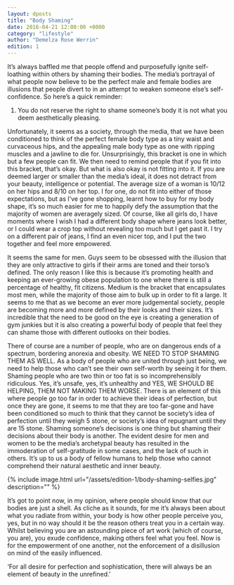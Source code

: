 ```yaml
---
layout: dposts
title: "Body Shaming"
date: 2016-04-21 12:00:00 +0000
category: "lifestyle"
author: "Demelza Rose Werrin"
edition: 1
---
```

It’s always baffled me that people offend and purposefully ignite self-loathing within others by shaming their bodies. The media’s portrayal of what people now believe to be the perfect male and female bodies are illusions that people divert to in an attempt to weaken someone else’s self-confidence. So here’s a quick reminder: 

1. You do not reserve the right to shame someone’s body it is not what you deem aesthetically pleasing. 

Unfortunately, it seems as a society, through the media, that we have been conditioned to think of the perfect female body type as a tiny waist and curvaceous hips, and the appealing male body type as one with ripping muscles and a jawline to die for. Unsurprisingly, this bracket is one in which but a few people can fit. We then need to remind people that if you fit into this bracket, that’s okay. But what is also okay is not fitting into it. If you are deemed larger or smaller than the media’s ideal, it does not detract from your beauty, intelligence or potential. The average size of a woman is 10/12 on her hips and 8/10 on her top. I for one, do not fit into either of those expectations, but as I’ve gone shopping, learnt how to buy for my body shape, it’s so much easier for me to happily defy the assumption that the majority of women are averagely sized. Of course, like all girls do, I have moments where I wish I had a different body shape where jeans look better, or I could wear a crop top without revealing too much but I get past it. I try on a different pair of jeans, I find an even nicer top, and I put the two together and feel more empowered. 

It seems the same for men. Guys seem to be obsessed with the illusion that they are only attractive to girls if their arms are toned and their torso’s defined. The only reason I like this is because it’s promoting health and keeping an ever-growing obese population to one where there is still a percentage of healthy, fit citizens. Medium is the bracket that encapsulates most men, while the majority of those aim to bulk up in order to fit a large. It seems to me that as we become an ever more judgemental society, people are becoming more and more defined by their looks and their sizes. It’s incredible that the need to be good on the eye is creating a generation of gym junkies but it is also creating a powerful body of people that feel they can shame those with different outlooks on their bodies. 

There of course are a number of people, who are on dangerous ends of a spectrum, bordering anorexia and obesity. WE NEED TO STOP SHAMING THEM AS WELL. As a body of people who are united through just being, we need to help those who can’t see their own self-worth by seeing it for them. Shaming people who are two thin or too fat is so incomprehensibly ridiculous. Yes, it’s unsafe, yes, it’s unhealthy and YES, WE SHOULD BE HELPING, THEM NOT MAKING THEM WORSE. There is an element of this where people go too far in order to achieve their ideas of perfection, but once they are gone, it seems to me that they are too far-gone and have been conditioned so much to think that they cannot be society’s idea of perfection until they weigh 5 stone, or society’s idea of repugnant until they are 15 stone. Shaming someone’s decisions is one thing but shaming their decisions about their body is another. The evident desire for men and women to be the media’s archetypal beauty has resulted in the immoderation of self-gratitude in some cases, and the lack of such in others. It’s up to us a body of fellow humans to help those who cannot comprehend their natural aesthetic and inner beauty. 

{% include image.html url="/assets/edition-1/body-shaming-selfies.jpg" description="" %}

It’s got to point now, in my opinion, where people should know that our bodies are just a shell. As cliche as it sounds, for me it’s always been about what you radiate from within, your body is how other people perceive you, yes, but in no way should it be the reason others treat you in a certain way. Whilst believing you are an astounding piece of art work (which of course, you are), you exude confidence, making others feel what you feel. Now is for the empowerment of one another, not the enforcement of a disillusion on mind of the easily influenced. 

‘For all desire for perfection and sophistication, there will always be an element of beauty in the unrefined.’

